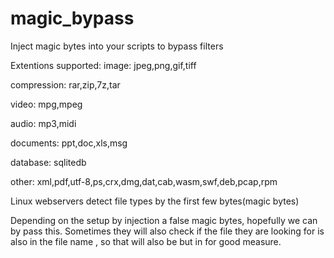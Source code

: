# magic_bypass
Inject magic bytes into your scripts to bypass filters

Extentions supported:
image: jpeg,png,gif,tiff

compression: rar,zip,7z,tar

video: mpg,mpeg

audio: mp3,midi

documents: ppt,doc,xls,msg

database: sqlitedb

other: xml,pdf,utf-8,ps,crx,dmg,dat,cab,wasm,swf,deb,pcap,rpm 

Linux webservers detect file types by the first few bytes(magic bytes)

Depending on the setup by injection a false magic bytes, hopefully we can by pass this.
Sometimes they will also check if the file they are looking for is also in the file name 
, so that will also be but in for good measure.
